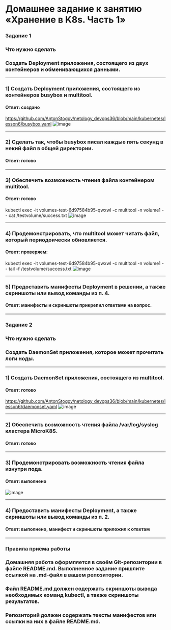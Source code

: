 # Домашнее задание к занятию «Хранение в K8s. Часть 1»

### Задание 1
### Что нужно сделать
### Создать Deployment приложения, состоящего из двух контейнеров и обменивающихся данными.
---
### 1) Создать Deployment приложения, состоящего из контейнеров busybox и multitool.
#### Ответ: создано
https://github.com/AntonStogov/netology_devops36/blob/main/kubernetes/lesson6/busybox.yaml
![image](https://github.com/user-attachments/assets/a6c578de-e425-4856-9867-20e63902255b)


---
### 2) Сделать так, чтобы busybox писал каждые пять секунд в некий файл в общей директории.
#### Ответ: готово


---
### 3) Обеспечить возможность чтения файла контейнером multitool.
#### Ответ: готово
kubectl exec -it volumes-test-6d97584b95-qwxwl -c multitool -n volume1 -- cat /testvolume/success.txt
![image](https://github.com/user-attachments/assets/6fb171de-b578-4eb1-bb9a-724dd4375e07)


---
### 4) Продемонстрировать, что multitool может читать файл, который периодоически обновляется.
#### Ответ: проверяем:
kubectl exec -it volumes-test-6d97584b95-qwxwl -c multitool -n volume1 -- tail -f /testvolume/success.txt
![image](https://github.com/user-attachments/assets/10d45794-527f-4af1-9fc2-6e839492f156)

---
### 5) Предоставить манифесты Deployment в решении, а также скриншоты или вывод команды из п. 4.
#### Ответ: манифесты и скриншоты прикрепил ответами на вопрос.

---

### Задание 2
### Что нужно сделать
### Создать DaemonSet приложения, которое может прочитать логи ноды.
---

### 1) Создать DaemonSet приложения, состоящего из multitool.
#### Ответ: готово
https://github.com/AntonStogov/netology_devops36/blob/main/kubernetes/lesson6/daemonset.yaml
![image](https://github.com/user-attachments/assets/7b0e4b99-5211-4648-88ae-22e36c33ea73)

---
### 2) Обеспечить возможность чтения файла /var/log/syslog кластера MicroK8S.
#### Ответ: готово

---
### 3) Продемонстрировать возможность чтения файла изнутри пода.
#### Ответ: выполнено
![image](https://github.com/user-attachments/assets/48054f7f-b851-4e0b-9011-d4f094c492d9)


---
### 4) Предоставить манифесты Deployment, а также скриншоты или вывод команды из п. 2.
#### Ответ: выполнено, манифест и скриншоты приложил к ответам


---
### Правила приёма работы
### Домашняя работа оформляется в своём Git-репозитории в файле README.md. Выполненное задание пришлите ссылкой на .md-файл в вашем репозитории.
### Файл README.md должен содержать скриншоты вывода необходимых команд kubectl, а также скриншоты результатов.
### Репозиторий должен содержать тексты манифестов или ссылки на них в файле README.md.
